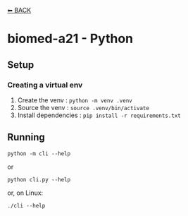 [⬅ BACK](../README.md)

# biomed-a21 - Python

## Setup

### Creating a virtual env

1. Create the venv : `python -m venv .venv`
2. Source the venv : `source .venv/bin/activate`
3. Install dependencies : `pip install -r requirements.txt`

## Running

```shell
python -m cli --help
```

or

```shell
python cli.py --help
```

or, on Linux:

```shell
./cli --help
```
